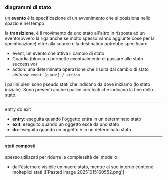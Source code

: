 ### diagrammi di stato

un **evento** è la specificazione di un avvenimento che si posiziona nello spazio e nel tempo 

la **transizione**, è il movimento da uno stato all'altro in risposta ad un evento(ovvero la riga anche se molto spesso vanno aggiunte cose per la specificazione) oltre alla source e la destination potrebbe specificare 
* event, un evento che attiva il cambio di stato
* Guardia (blocca o permette eventualmente di passare allo stato successivo)
* action: una determinata operazione che risulta dal cambio di stato
*sintassi*: `event [guard] / action` 

i pallini pieni sono pseudo stati che indicano da dove iniziamo (lo stato iniziale). Sono presenti anche i pallini cerchiati che indicano la fine dello stato.
- - -
 entry do exit
 - **entry**: eseguita quando l'oggetto entra in un determinato stato
 - **exit**: eseguito quando un oggetto esce da uno stato
 - **do**: eseguita quando un oggetto è in un determinato stato
- - -
#### stati composti
spesso utilizzati per ridurre la complessità del modello
* dall'esterno è visibile un macro stato, mentre al suo interno contiene molteplici stati
![[Pasted image 20251015160552.png]]